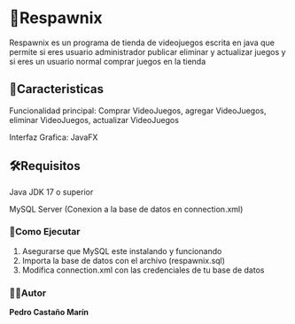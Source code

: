 # 🛒Respawnix

Respawnix es un programa de tienda de videojuegos escrita en java que permite si eres usuario administrador publicar eliminar y actualizar juegos y si eres un usuario normal comprar juegos en la tienda

## 📘Caracteristicas

Funcionalidad principal: Comprar VideoJuegos, agregar VideoJuegos, eliminar VideoJuegos, actualizar VideoJuegos

Interfaz Grafica: JavaFX

## 🛠️Requisitos

Java JDK 17 o superior

MySQL Server (Conexion a la base de datos en connection.xml)

### 🚀Como Ejecutar

1. Asegurarse que MySQL este instalando y funcionando
2. Importa la base de datos con el archivo (respawnix.sql)
3. Modifica connection.xml con las credenciales de tu base de datos

### 👨‍💻Autor

**Pedro Castaño Marín**
